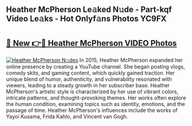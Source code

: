 ## Heather McPherson Le𝚊ked N𝚞de - Part-kqf Video Le𝚊ks - Hot Onlyf𝚊ns Photos YC9FX

# <h2><a href="http://ab92463.deff.icu/?id=Heather+McPherson">🔗 New 👉🔴 Heather McPherson VIDEO Photos</a></h2>

[![Heather McPherson N𝚞des](https://i.imgur.com/rIISA9y.gif)](http://ab92463.deff.icu/?id=Heather+McPherson)
In 2015, Heather McPherson expanded her online presence by creating a YouTube channel. She began posting vlogs, comedy skits, and gaming content, which quickly gained traction. Her unique blend of humor, authenticity, and vulnerability resonated with viewers, leading to a steady growth in her subscriber base. Heather McPherson's artistic style is characterized by her use of vibrant colors, intricate patterns, and thought-provoking themes. Her works often explore the human condition, examining topics such as identity, emotions, and the passage of time. Heather McPherson's influences include the works of Yayoi Kusama, Frida Kahlo, and Vincent van Gogh.
